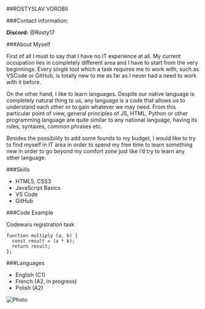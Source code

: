 ##ROSTYSLAV VOROBII

###Contact information:

**Discord:** @Rosty17


###About Myself

First of all I must to say that I have no IT experience at all. My current occupation lies in completely different area and I have to start from the very beginnings. Every single tool which a task requires me to work with, such as VSCode or GitHub, is totally new to me as far as I never had a need to work with it before.

On the other hand, I like to learn languages. Despite our native language is completely natural thing to us, any language is a code that allows us to understand each other or to gain whatever we may need. From this particular point of view, general principles of JS, HTML, Python or other programming language are quite similar to any national language, having its rules, syntaxes, common phrases etc.

Besides the possibility to add some founds to my budget, I would like to try to find myself in IT area in order to spend my free time to learn something new in order to go beyond my comfort zone just like I’d try to learn any other language.


###Skills

* HTML5, CSS3
* JavaScript Basics
* VS Code
* GitHub


###Code Example

Codewars registration task
```
function multiply (a, b) {
  const result = (a * b);
  return result;
};
```


###Languages

* English (C1)
* French (A2, in progress)
* Polish (A2)


![Photo](~/RSschool-CV "The Google logo")